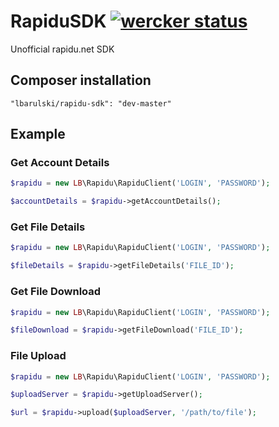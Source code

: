 RapiduSDK [![wercker status](https://app.wercker.com/status/83180b14be54bfb8d1f1e74ec0cb2eae/s/master "wercker status")](https://app.wercker.com/project/bykey/83180b14be54bfb8d1f1e74ec0cb2eae)
=========
Unofficial rapidu.net SDK

## Composer installation
`"lbarulski/rapidu-sdk": "dev-master"`

## Example
### Get Account Details
```php
$rapidu = new LB\Rapidu\RapiduClient('LOGIN', 'PASSWORD');

$accountDetails = $rapidu->getAccountDetails();
```

### Get File Details
```php
$rapidu = new LB\Rapidu\RapiduClient('LOGIN', 'PASSWORD');

$fileDetails = $rapidu->getFileDetails('FILE_ID');
```

### Get File Download
```php
$rapidu = new LB\Rapidu\RapiduClient('LOGIN', 'PASSWORD');

$fileDownload = $rapidu->getFileDownload('FILE_ID');
```

### File Upload
```php
$rapidu = new LB\Rapidu\RapiduClient('LOGIN', 'PASSWORD');

$uploadServer = $rapidu->getUploadServer();

$url = $rapidu->upload($uploadServer, '/path/to/file');
```
